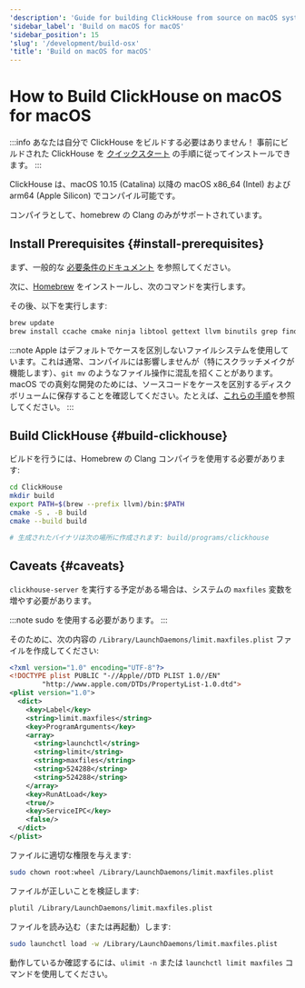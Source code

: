 ```yaml
---
'description': 'Guide for building ClickHouse from source on macOS systems'
'sidebar_label': 'Build on macOS for macOS'
'sidebar_position': 15
'slug': '/development/build-osx'
'title': 'Build on macOS for macOS'
---
```





# How to Build ClickHouse on macOS for macOS

:::info あなたは自分で ClickHouse をビルドする必要はありません！
事前にビルドされた ClickHouse を [クイックスタート](https://clickhouse.com/#quick-start) の手順に従ってインストールできます。
:::

ClickHouse は、macOS 10.15 (Catalina) 以降の macOS x86_64 (Intel) および arm64 (Apple Silicon) でコンパイル可能です。

コンパイラとして、homebrew の Clang のみがサポートされています。

## Install Prerequisites {#install-prerequisites}

まず、一般的な [必要条件のドキュメント](developer-instruction.md) を参照してください。

次に、[Homebrew](https://brew.sh/) をインストールし、次のコマンドを実行します。

その後、以下を実行します:

```bash
brew update
brew install ccache cmake ninja libtool gettext llvm binutils grep findutils nasm bash
```

:::note
Apple はデフォルトでケースを区別しないファイルシステムを使用しています。これは通常、コンパイルには影響しませんが（特にスクラッチメイクが機能します）、`git mv` のようなファイル操作に混乱を招くことがあります。
macOS での真剣な開発のためには、ソースコードをケースを区別するディスクボリュームに保存することを確認してください。たとえば、[これらの手順](https://brianboyko.medium.com/a-case-sensitive-src-folder-for-mac-programmers-176cc82a3830)を参照してください。
:::

## Build ClickHouse {#build-clickhouse}

ビルドを行うには、Homebrew の Clang コンパイラを使用する必要があります:

```bash
cd ClickHouse
mkdir build
export PATH=$(brew --prefix llvm)/bin:$PATH
cmake -S . -B build
cmake --build build

# 生成されたバイナリは次の場所に作成されます: build/programs/clickhouse
```

## Caveats {#caveats}

`clickhouse-server` を実行する予定がある場合は、システムの `maxfiles` 変数を増やす必要があります。

:::note
sudo を使用する必要があります。
:::

そのために、次の内容の `/Library/LaunchDaemons/limit.maxfiles.plist` ファイルを作成してください:

```xml
<?xml version="1.0" encoding="UTF-8"?>
<!DOCTYPE plist PUBLIC "-//Apple//DTD PLIST 1.0//EN"
        "http://www.apple.com/DTDs/PropertyList-1.0.dtd">
<plist version="1.0">
  <dict>
    <key>Label</key>
    <string>limit.maxfiles</string>
    <key>ProgramArguments</key>
    <array>
      <string>launchctl</string>
      <string>limit</string>
      <string>maxfiles</string>
      <string>524288</string>
      <string>524288</string>
    </array>
    <key>RunAtLoad</key>
    <true/>
    <key>ServiceIPC</key>
    <false/>
  </dict>
</plist>
```

ファイルに適切な権限を与えます:

```bash
sudo chown root:wheel /Library/LaunchDaemons/limit.maxfiles.plist
```

ファイルが正しいことを検証します:

```bash
plutil /Library/LaunchDaemons/limit.maxfiles.plist
```

ファイルを読み込む（または再起動）します:

```bash
sudo launchctl load -w /Library/LaunchDaemons/limit.maxfiles.plist
```

動作しているか確認するには、`ulimit -n` または `launchctl limit maxfiles` コマンドを使用してください。
